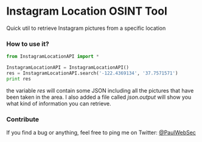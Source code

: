 Instagram Location OSINT Tool 
==========

Quick util to retrieve Instagram pictures from a specific location

### How to use it? 

```python
from InstagramLocationAPI import *

InstagramLocationAPI = InstagramLocationAPI()
res = InstagramLocationAPI.search('-122.4369134', '37.7571571')
print res
```

the variable *res* will contain some JSON including all the pictures that have been taken in the area. 
I also added a file called *json.output* will show you what kind of information you can retrieve. 

### Contribute

If you find a bug or anything, feel free to ping me on Twitter: [@PaulWebSec](https://www.twitter.com/PaulWebSec)